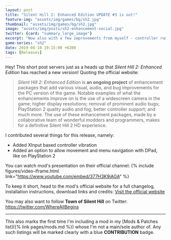 ```yaml
---
layout: post
title: "Silent Hill 2: Enhanced Edition UPDATE #3 is out!"
feature-img: "assets/img/games/bg/sh2.jpg"
thumbnail: "assets/img/games/bg/sh2.jpg"
image: "assets/img/posts/sh2-enhancement-social.jpg"
twitter: {card: "summary_large_image"}
excerpt: "Now also with a few improvements from myself - controller rumble and more!"
game-series: "sh2"
date: 2019-04-18 19:15:00 +0200
tags: [Releases]
---
```


Hey! This short post servers just as a heads up that *Silent Hill 2: Enhanced Edition* has reached a new version!
Quoting the official website:

> *Silent Hill 2: Enhanced Edition* is **an ongoing project** of enhancement packages that add various visual, audio, and bug improvements for the PC version of the game.
> Notable examples of what the enhancements improve on is the use of a widescreen camera in the game; higher display resolutions; removal of prominent audio bugs;
> PlayStation 2 quality audio and fog; better controller support; and much more. The use of these enhancement packages,
> made by a collaborative team of wonderful modders and programmers, makes for a definitive Silent Hill 2 HD experience.

I contributed several things for this release, namely:
- Added XInput based controller vibration
- Added an option to allow movement and menu navigation with DPad, like on PlayStation 2

You can watch mod's presentation on their official channel:
{% include figures/video-iframe.html link="https://www.youtube.com/embed/377H3K9jAGA" %}

To keep it short, head to the mod's official website for a full changelog, installation instructions, download links and credits:
<a href="http://www.enhanced.townofsilenthill.com/SH2/" class="button" target="_blank"><i class='fas fa-door-open'></i> Visit the official website</a>

You may also want to follow **Town of Silent Hill** on Twitter:
<https://twitter.com/WhereAllBegins>

***

This also marks the first time I'm including a mod in my [Mods & Patches list]({% link pages/mods.md %}) whose I'm not a main/sole author of.
Any such listings will be marked clearly with a blue **CONTRIBUTION** badge.
